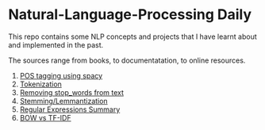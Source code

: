 # Natural-Language-Processing Daily

This repo contains some NLP concepts and projects that I have learnt about and implemented in the past.

The sources range from books, to documentatation, to online resources.

1. [POS tagging using spacy](https://github.com/KevinLolochum/Natural-Language-Processing/blob/main/POS_tagging_using_spacy.ipynb)
2. [Tokenization](https://github.com/KevinLolochum/Natural-Language-Processing-Daily/blob/main/Sentence_tokenization_in_spacy_and_NLTK.ipynb)
3. [Removing stop_words from text](https://github.com/KevinLolochum/Natural-Language-Processing-Daily/blob/main/Removing_stop_words.ipynb)
4. [Stemming/Lemmantization](https://github.com/KevinLolochum/Natural-Language-Processing-Daily/blob/main/Lemmatisation_of_text.ipynb)
5. [Regular Expressions Summary](https://github.com/KevinLolochum/Natural-Language-Processing-Daily/blob/main/Regex.ipynb)
6. [BOW vs TF-IDF](https://github.com/KevinLolochum/Natural-Language-Processing-Daily/blob/main/BOW_vs_TF_IDF.ipynb)
